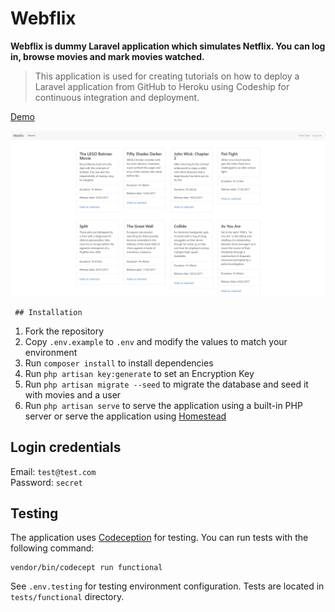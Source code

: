 # Webflix

**Webflix is dummy Laravel application which simulates Netflix. You can log in, browse movies and mark movies watched.**

> This application is used for creating tutorials on how to deploy a Laravel application from GitHub to Heroku using Codeship for continuous integration and deployment.

[Demo](http://webflix-laravelista.herokuapp.com/)

![Home page](home.png)

     ## Installation

1. Fork the repository
2. Copy `.env.example` to `.env` and modify the values to match your environment
3. Run `composer install` to install dependencies
4. Run `php artisan key:generate` to set an Encryption Key
5. Run `php artisan migrate --seed` to migrate the database and seed it with movies and a user
5. Run `php artisan serve` to serve the application using a built-in PHP server or serve the application using [Homestead](https://laravel.com/docs/5.4/homestead)

## Login credentials

Email: `test@test.com`    
Password: `secret`

## Testing

The application uses [Codeception](http://codeception.com/) for testing. You can run tests with the following command:

```
vendor/bin/codecept run functional
```

See `.env.testing` for testing environment configuration. Tests are located in `tests/functional` directory.
